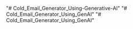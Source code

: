 "# Cold_Email_Generator_Using-Generative-AI" 
"# Cold_Email_Generator_Using_GenAI" 
"# Cold_Email_Generator_Using_GenAI" 
